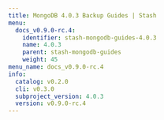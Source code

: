 ```yaml
---
title: MongoDB 4.0.3 Backup Guides | Stash
menu:
  docs_v0.9.0-rc.4:
    identifier: stash-mongodb-guides-4.0.3
    name: 4.0.3
    parent: stash-mongodb-guides
    weight: 45
menu_name: docs_v0.9.0-rc.4
info:
  catalog: v0.2.0
  cli: v0.3.0
  subproject_version: 4.0.3
  version: v0.9.0-rc.4
---
```


